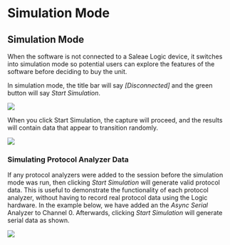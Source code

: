 # Simulation Mode

## **Simulation Mode**

When the software is not connected to a Saleae Logic device, it switches into simulation mode so potential users can explore the features of the software before deciding to buy the unit.

In simulation mode, the title bar will say _\[Disconnected\]_ and the green button will say _Start Simulation_. 

![](https://trello-attachments.s3.amazonaws.com/55f0ad9685db3c82f0f3aeba/5ae220e1cb015c014d4b4936/30ef9ace4896111a083853b2a1552941/Start-sim.png)

When you click Start Simulation, the capture will proceed, and the results will contain data that appear to transition randomly.

![](https://trello-attachments.s3.amazonaws.com/55f0ad9685db3c82f0f3aeba/5ae220e1cb015c014d4b4936/d8c8397cf987aef9056a0f5dad339796/sim-data.png)

### **Simulating Protocol Analyzer Data**

If any protocol analyzers were added to the session before the simulation mode was run, then clicking _Start Simulation_ will generate valid protocol data. This is useful to demonstrate the functionality of each protocol analyzer, without having to record real protocol data using the Logic hardware. In the example below, we have added an the _Async Serial_ Analyzer to Channel 0. Afterwards, clicking _Start Simulation_ will generate serial data as shown.

![](https://trello-attachments.s3.amazonaws.com/55f0ad9685db3c82f0f3aeba/5ae220e1cb015c014d4b4936/8e0d64ab4755e8acfd3b9c54e2fa1604/protocol-sim.png)

